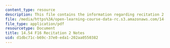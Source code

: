 ```yaml
---
content_type: resource
description: This file contains the information regarding recitation 2 notes.
file: /media/https%3A/open-learning-course-data-rc.s3.amazonaws.com/14-54-international-trade-fall-2016/d1dbc71cb69c37e0eda1202aa0550382_MIT14_54F16_Recitation2.pdf
file_type: application/pdf
resourcetype: Document
title: 14.54 F16 Recitation 2 Notes
uid: d1dbc71c-b69c-37e0-eda1-202aa0550382
---
```

